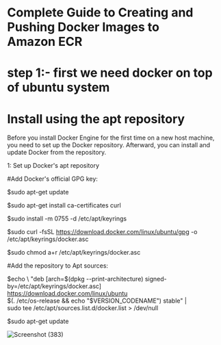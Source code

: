 # Complete Guide to Creating and Pushing Docker Images to Amazon ECR

# step 1:- first we need docker on top of ubuntu system

# Install using the apt repository

Before you install Docker Engine for the first time on a new host machine, you need to set up the Docker repository. Afterward, you can install and update Docker from the repository.

1: Set up Docker's apt repository

#Add Docker's official GPG key:

$sudo apt-get update

$sudo apt-get install ca-certificates curl

$sudo install -m 0755 -d /etc/apt/keyrings

$sudo curl -fsSL https://download.docker.com/linux/ubuntu/gpg -o /etc/apt/keyrings/docker.asc

$sudo chmod a+r /etc/apt/keyrings/docker.asc

#Add the repository to Apt sources:

$echo \
  "deb [arch=$(dpkg --print-architecture) signed-by=/etc/apt/keyrings/docker.asc] https://download.docker.com/linux/ubuntu \
  $(. /etc/os-release && echo "$VERSION_CODENAME") stable" | \
  sudo tee /etc/apt/sources.list.d/docker.list > /dev/null
  
$sudo apt-get update

![Screenshot (383)](https://github.com/manikantaraju427/Complete-Guide-to-Creating-and-Pushing-Docker-Images-to-Amazon-ECR/assets/125948783/74b25148-89cd-4c16-bd0d-3040a005ffb1)
